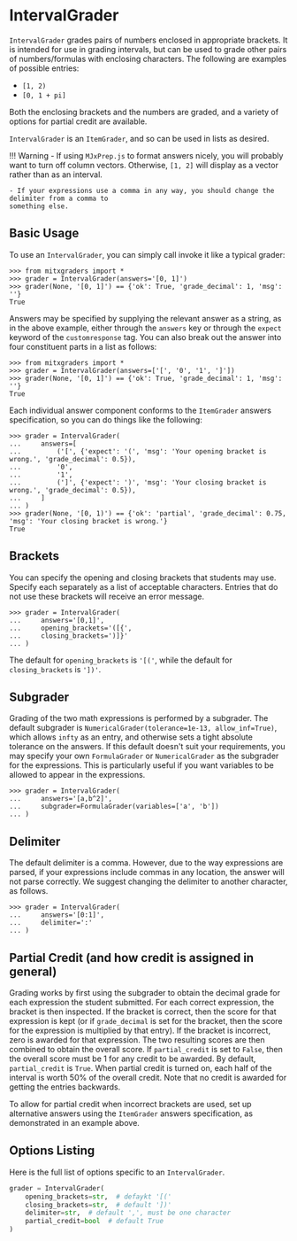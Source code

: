 # IntervalGrader

`IntervalGrader` grades pairs of numbers enclosed in appropriate brackets. It is intended for use in grading intervals, but can be used to grade other pairs of numbers/formulas with enclosing characters. The following are examples of possible entries:

* `[1, 2)`
* `[0, 1 + pi]`

Both the enclosing brackets and the numbers are graded, and a variety of options for partial credit are available.

`IntervalGrader` is an `ItemGrader`, and so can be used in lists as desired.


!!! Warning
    - If using `MJxPrep.js` to format answers nicely, you will probably want to turn
    off column vectors. Otherwise, `[1, 2]` will display as a vector rather than as an interval.

    - If your expressions use a comma in any way, you should change the delimiter from a comma to
    something else.


## Basic Usage

To use an `IntervalGrader`, you can simply call invoke it like a typical grader:

```pycon
>>> from mitxgraders import *
>>> grader = IntervalGrader(answers='[0, 1]')
>>> grader(None, '[0, 1]') == {'ok': True, 'grade_decimal': 1, 'msg': ''}
True

```

Answers may be specified by supplying the relevant answer as a string, as in the above example, either through the `answers` key or through the `expect` keyword of the `customresponse` tag. You can also break out the answer into four constituent parts in a list as follows:

```pycon
>>> from mitxgraders import *
>>> grader = IntervalGrader(answers=['[', '0', '1', ']'])
>>> grader(None, '[0, 1]') == {'ok': True, 'grade_decimal': 1, 'msg': ''}
True

```

Each individual answer component conforms to the `ItemGrader` answers specification, so you can do things like the following:

```pycon
>>> grader = IntervalGrader(
...     answers=[
...         ('[', {'expect': '(', 'msg': 'Your opening bracket is wrong.', 'grade_decimal': 0.5}),
...         '0',
...         '1',
...         (']', {'expect': ')', 'msg': 'Your closing bracket is wrong.', 'grade_decimal': 0.5}),
...     ]
... )
>>> grader(None, '[0, 1)') == {'ok': 'partial', 'grade_decimal': 0.75, 'msg': 'Your closing bracket is wrong.'}
True

```


## Brackets

You can specify the opening and closing brackets that students may use. Specify each separately as a list of acceptable characters. Entries that do not use these brackets will receive an error message.

```pycon
>>> grader = IntervalGrader(
...     answers='[0,1]',
...     opening_brackets='([{',
...     closing_brackets=')]}'
... )

```

The default for `opening_brackets` is `'[('`, while the default for `closing_brackets` is `'])'`.


## Subgrader

Grading of the two math expressions is performed by a subgrader. The default subgrader is `NumericalGrader(tolerance=1e-13, allow_inf=True)`, which allows `infty` as an entry, and otherwise sets a tight absolute tolerance on the answers. If this default doesn't suit your requirements, you may specify your own `FormulaGrader` or `NumericalGrader` as the subgrader for the expressions. This is particularly useful if you want variables to be allowed to appear in the expressions.

```pycon
>>> grader = IntervalGrader(
...     answers='[a,b^2]',
...     subgrader=FormulaGrader(variables=['a', 'b'])
... )

```


## Delimiter

The default delimiter is a comma. However, due to the way expressions are parsed, if your expressions include commas in any location, the answer will not parse correctly. We suggest changing the delimiter to another character, as follows.

```pycon
>>> grader = IntervalGrader(
...     answers='[0:1]',
...     delimiter=':'
... )

```


## Partial Credit (and how credit is assigned in general)

Grading works by first using the subgrader to obtain the decimal grade for each expression the student submitted. For each correct expression, the bracket is then inspected. If the bracket is correct, then the score for that expression is kept (or if `grade_decimal` is set for the bracket, then the score for the expression is multiplied by that entry). If the bracket is incorrect, zero is awarded for that expression. The two resulting scores are then combined to obtain the overall score. If `partial_credit` is set to `False`, then the overall score must be 1 for any credit to be awarded. By default, `partial_credit` is `True`. When partial credit is turned on, each half of the interval is worth 50% of the overall credit. Note that no credit is awarded for getting the entries backwards.

To allow for partial credit when incorrect brackets are used, set up alternative answers using the `ItemGrader` answers specification, as demonstrated in an example above.


## Options Listing

Here is the full list of options specific to an `IntervalGrader`.

```python
grader = IntervalGrader(
    opening_brackets=str,  # defaykt '[('
    closing_brackets=str,  # default '])'
    delimiter=str,  # default ',', must be one character
    partial_credit=bool  # default True
)
```
